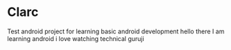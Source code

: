# Clarc
Test android project for learning basic android development
hello there I am learning android
i love watching technical guruji
